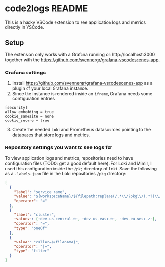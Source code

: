 # code2logs README

This is a hacky VSCode extension to see application logs and metrics directly in VSCode.

## Setup

The extension only works with a Grafana running on http://localhost:3000 together with the https://github.com/svennergr/grafana-vscodescenes-app.

### Grafana settings

1. Install https://github.com/svennergr/grafana-vscodescenes-app as a plugin of your local Grafana instance.
2. Since the instance is rendered inside an `iframe`, Grafana needs some configuration entries:
   
```
[security]
allow_embedding = true
cookie_samesite = none
cookie_secure = true
```

3. Create the needed Loki and Prometheus datasources pointing to the databases that store logs and metrics.

### Repository settings you want to see logs for

To view application logs and metrics, repositories need to have configuration files (TODO: get a good default here). 
For Loki and Mimir, I used this configuration inside the `/pkg` directory of Loki. Save the following as a `.labels.json` file in the Loki repositories `/pkg` directory:

```json
[
  {
    "label": "service_name",
    "value": "${workspaceName}/${filepath:replace(/.*\\/?pkg\\/(.*?)\\/.+$/g, '$1')}",
    "operator": "="
  },
  {
    "label": "cluster",
    "values": ["dev-us-central-0", "dev-us-east-0", "dev-eu-west-2"],
    "operator": "=",
    "type": "oneOf"
  },
  {
    "value": "caller=${filename}",
    "operator": "|=",
    "type": "filter"
  }
]
```